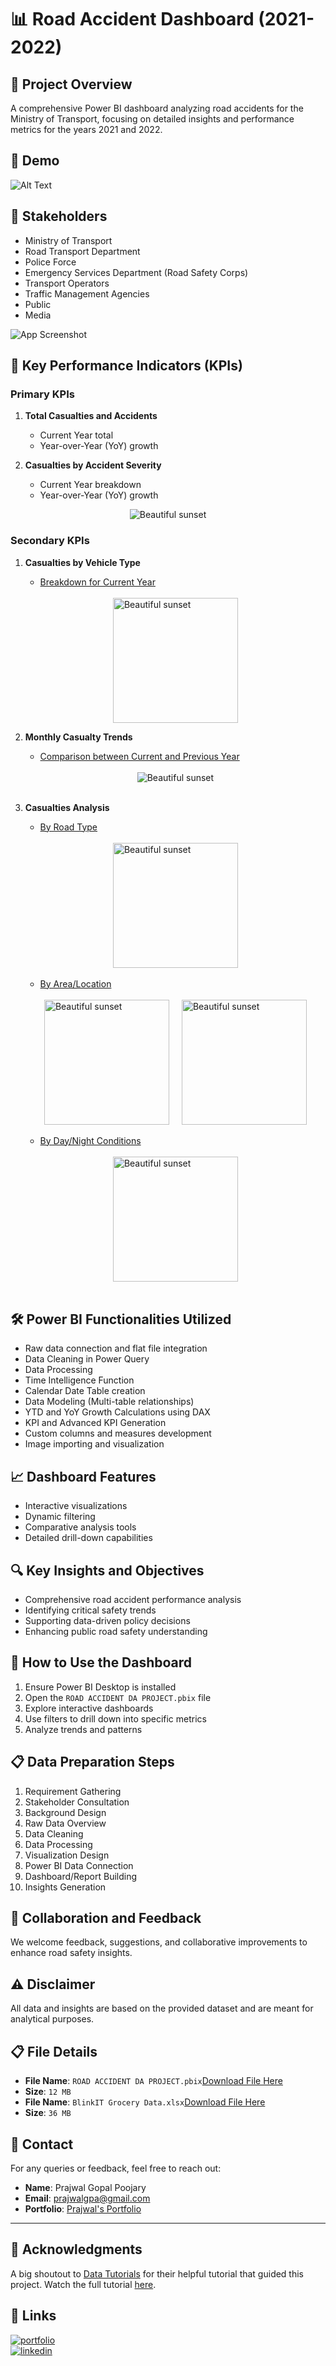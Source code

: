 # 📊 Road Accident Dashboard (2021-2022)

## 🎯 Project Overview

A comprehensive Power BI dashboard analyzing road accidents for the Ministry of Transport, focusing on detailed insights and performance metrics for the years 2021 and 2022.

## 🎥 Demo

![Alt Text](https://github.com/PrajwalGpy/ROAD-ACCIDENT-DA-PROJECT-Power-BI/blob/main/ROADACCIDENTDAPROJECTDEMO-ezgif.com-video-to-gif-converter.gif)

## 👥 Stakeholders

- Ministry of Transport
- Road Transport Department
- Police Force
- Emergency Services Department (Road Safety Corps)
- Transport Operators
- Traffic Management Agencies
- Public
- Media

![App Screenshot](https://github.com/PrajwalGpy/ROAD-ACCIDENT-DA-PROJECT-Power-BI/blob/main/images/Screenshot%202024-12-16%20180449.png)

## 🚦 Key Performance Indicators (KPIs)

### Primary KPIs

1. **Total Casualties and Accidents**
   - Current Year total
   - Year-over-Year (YoY) growth
2. **Casualties by Accident Severity**

   - Current Year breakdown
   - Year-over-Year (YoY) growth

<div style="display: flex; justify-content: center; align-items: center; gap: 20px;">
             <img src="https://github.com/PrajwalGpy/ROAD-ACCIDENT-DA-PROJECT-Power-BI/blob/main/images/Screenshot%202024-12-16%20180304.png" alt="Beautiful sunset"   />
             </div>

### Secondary KPIs

1. **Casualties by Vehicle Type**

   - <ins>Breakdown for Current Year</ins>
   <br>
   <div style="display: flex; justify-content: center; align-items: center; gap: 20px;">
    <img src="https://github.com/PrajwalGpy/ROAD-ACCIDENT-DA-PROJECT-Power-BI/blob/main/images/Screenshot%202024-12-16%20180319.png" alt="Beautiful sunset"  height="200" />
    </div>

2. **Monthly Casualty Trends**

   - <ins>Comparison between Current and Previous Year</ins>
   <br>
   <div style="display: flex; justify-content: center; align-items: center; gap: 20px;">
    <img src="https://github.com/PrajwalGpy/ROAD-ACCIDENT-DA-PROJECT-Power-BI/blob/main/images/Screenshot%202024-12-16%20180332.png" alt="Beautiful sunset"   />
    </div>
    <br>

3. **Casualties Analysis**

   - <ins>By Road Type</ins>
   <br>
      <div style="display: flex; justify-content: center; align-items: center; gap: 20px;">
       <img src="https://github.com/PrajwalGpy/ROAD-ACCIDENT-DA-PROJECT-Power-BI/blob/main/images/Screenshot%202024-12-16%20180347.png" alt="Beautiful sunset"   height="200"/>
       </div>
   <br>

   - <ins>By Area/Location</ins>

   <br>
      <div style="display: flex; justify-content: center; align-items: center; gap: 20px;">
       <img src="https://github.com/PrajwalGpy/ROAD-ACCIDENT-DA-PROJECT-Power-BI/blob/main/images/Screenshot%202024-12-16%20180424.png" alt="Beautiful sunset"  height="200" />
       <img src="https://github.com/PrajwalGpy/ROAD-ACCIDENT-DA-PROJECT-Power-BI/blob/main/images/Screenshot%202024-12-16%20180359.png" alt="Beautiful sunset"  height="200" />
       </div>
   <br>

   - <ins>By Day/Night Conditions</ins>

   <br>
      <div style="display: flex; justify-content: center; align-items: center; gap: 20px;">
       <img src="https://github.com/PrajwalGpy/ROAD-ACCIDENT-DA-PROJECT-Power-BI/blob/main/images/Screenshot%202024-12-16%20180411.png" alt="Beautiful sunset" height="200"  />
       </div>
   <br>

## 🛠️ Power BI Functionalities Utilized

- Raw data connection and flat file integration
- Data Cleaning in Power Query
- Data Processing
- Time Intelligence Function
- Calendar Date Table creation
- Data Modeling (Multi-table relationships)
- YTD and YoY Growth Calculations using DAX
- KPI and Advanced KPI Generation
- Custom columns and measures development
- Image importing and visualization

## 📈 Dashboard Features

- Interactive visualizations
- Dynamic filtering
- Comparative analysis tools
- Detailed drill-down capabilities

## 🔍 Key Insights and Objectives

- Comprehensive road accident performance analysis
- Identifying critical safety trends
- Supporting data-driven policy decisions
- Enhancing public road safety understanding

## 🚀 How to Use the Dashboard

1. Ensure Power BI Desktop is installed
2. Open the `ROAD ACCIDENT DA PROJECT.pbix` file
3. Explore interactive dashboards
4. Use filters to drill down into specific metrics
5. Analyze trends and patterns

## 📋 Data Preparation Steps

1. Requirement Gathering
2. Stakeholder Consultation
3. Background Design
4. Raw Data Overview
5. Data Cleaning
6. Data Processing
7. Visualization Design
8. Power BI Data Connection
9. Dashboard/Report Building
10. Insights Generation

## 🤝 Collaboration and Feedback

We welcome feedback, suggestions, and collaborative improvements to enhance road safety insights.

## ⚠️ Disclaimer

All data and insights are based on the provided dataset and are meant for analytical purposes.

## 📋 File Details

- **File Name**: `ROAD ACCIDENT DA PROJECT.pbix`[Download File Here](https://github.com/PrajwalGpy/ROAD-ACCIDENT-DA-PROJECT-Power-BI/blob/main/ROAD%20ACCIDENT%20DA%20PROJECT.pbix)
- **Size**: `12 MB`
- **File Name**: `BlinkIT Grocery Data.xlsx`[Download File Here](https://github.com/PrajwalGpy/ROAD-ACCIDENT-DA-PROJECT-Power-BI/blob/main/Road%20Accident%20Data.xlsx)
- **Size**: `36 MB`

## 📧 Contact

For any queries or feedback, feel free to reach out:

- **Name**: Prajwal Gopal Poojary
- **Email**: prajwalgpa@gmail.com
- **Portfolio**: [Prajwal's Portfolio](https://bhavithakarepf.lovable.app/)

---

## 🙌 Acknowledgments

A big shoutout to [Data Tutorials](https://www.youtube.com/@datatutorials1) for their helpful tutorial that guided this project. Watch the full tutorial [here](https://www.youtube.com/watch?v=mmxVCFceQgU).

## 🔗 Links

[![portfolio](https://img.shields.io/badge/my_portfolio-000?style=for-the-badge&logo=ko-fi&logoColor=white)](https://bhavithakarepf.lovable.app/)  
[![linkedin](https://img.shields.io/badge/linkedin-0A66C2?style=for-the-badge&logo=linkedin&logoColor=white)](https://www.linkedin.com/in/bhavi-thakare-026020259/)
